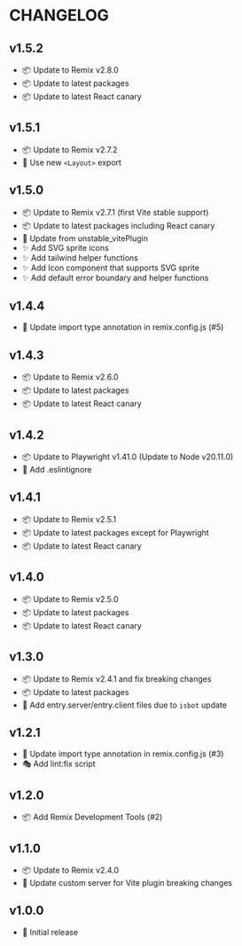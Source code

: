 # CHANGELOG

## v1.5.2

- 📦 Update to Remix v2.8.0
- 📦 Update to latest packages
- 📦 Update to latest React canary

## v1.5.1

- 📦 Update to Remix v2.7.2
- 🔨 Use new `<Layout>` export

## v1.5.0

- 📦 Update to Remix v2.7.1 (first Vite stable support)
- 📦 Update to latest packages including React canary
- 🔨 Update from unstable_vitePlugin
- ✨ Add SVG sprite icons
- ✨ Add tailwind helper functions
- ✨ Add Icon component that supports SVG sprite
- ✨ Add default error boundary and helper functions

## v1.4.4

- 🔨 Update import type annotation in remix.config.js (#5)

## v1.4.3

- 📦 Update to Remix v2.6.0
- 📦 Update to latest packages
- 📦 Update to latest React canary

## v1.4.2

- 📦 Update to Playwright v1.41.0 (Update to Node v20.11.0)
- 🙈 Add .eslintignore

## v1.4.1

- 📦 Update to Remix v2.5.1
- 📦 Update to latest packages except for Playwright
- 📦 Update to latest React canary

## v1.4.0

- 📦 Update to Remix v2.5.0
- 📦 Update to latest packages
- 📦 Update to latest React canary

## v1.3.0

- 📦 Update to Remix v2.4.1 and fix breaking changes
- 📦 Update to latest packages
- 🔨 Add entry.server/entry.client files due to `isbot` update

## v1.2.1

- 🔨 Update import type annotation in remix.config.js (#3)
- 🎭 Add lint:fix script

## v1.2.0

- 📦 Add Remix Development Tools (#2)

## v1.1.0

- 📦 Update to Remix v2.4.0
- 🔨 Update custom server for Vite plugin breaking changes

## v1.0.0

- 🎉 Initial release
